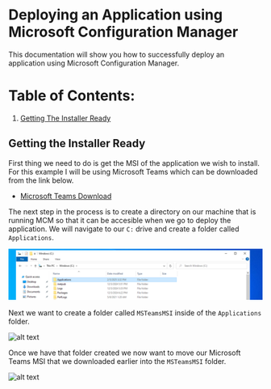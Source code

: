 # Deploying an Application using Microsoft Configuration Manager

This documentation will show you how to successfully deploy an application using Microsoft Configuration Manager.

# Table of Contents:
1. [Getting The Installer Ready](#Getting-the-Installer-Ready)

## Getting the Installer Ready
First thing we need to do is get the MSI of the application we wish to install. For this example I will be using Microsoft Teams which can be downloaded from the link below.
- [Microsoft Teams Download](https://teams.microsoft.com/downloads/desktopurl?env=production&plat=windows&arch=x64&managedInstaller=true&download=true)

The next step in the process is to create a directory on our machine that is running MCM so that it can be accesible when we go to deploy the application. We will navigate to our `C:` drive and create a folder called `Applications`.

![alt text](_images/1-applications-folder.png)

Next we want to create a folder called `MSTeamsMSI` inside of the `Applications` folder.

![alt text](../_images/2-msteams-folder-created.png)

Once we have that folder created we now want to move our Microsoft Teams MSI that we downloaded earlier into the `MSTeamsMSI` folder.

![alt text](../_images/3-msi-inside-of-folder)


